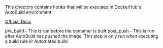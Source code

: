 This directory contains hooks that will be executed in DockerHub's AutoBuild environment

[Official Docs](https://docs.docker.com/docker-hub/builds/advanced/#override-build-test-or-push-commands)

pre_build - This is run before the container is built
post_push - This is run after AutoBuild has pushed the image. This step is only run when executing a build rule or Automated build
